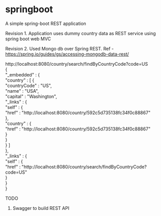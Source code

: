 # springboot
A simple spring-boot REST application

Revision 1. Application uses dummy country data as REST service using spring boot web MVC

Revision 2. Used Mongo db over Spring REST. Ref -https://spring.io/guides/gs/accessing-mongodb-data-rest/

http://localhost:8080/country/search/findByCountryCode?code=US <br/>
{<br/>
  "_embedded" : {<br/>
    "country" : [ {<br/>
      "countryCode" : "US",<br/>
      "name" : "USA",<br/>
      "capital" : "Washington",<br/>
      "_links" : {<br/>
        "self" : {<br/>
          "href" : "http://localhost:8080/country/592c5d735138fc34f0c88867"<br/>
        },<br/>
        "country" : {<br/>
          "href" : "http://localhost:8080/country/592c5d735138fc34f0c88867"<br/>
        }<br/>
      }<br/>
    } ]<br/>
  },<br/>
  "_links" : {<br/>
    "self" : {<br/>
      "href" : "http://localhost:8080/country/search/findByCountryCode?code=US"<br/>
    }<br/>
  }<br/>
}<br/>

TODO
1) Swagger to build REST API
